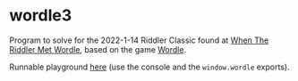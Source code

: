 # wordle3

Program to solve for the 2022-1-14 Riddler Classic found at [When The Riddler Met Wordle](https://fivethirtyeight.com/features/when-the-riddler-met-wordle/), based on the game [Wordle](https://www.powerlanguage.co.uk/wordle/).

Runnable playground [here](https://htmlpreview.github.io/?https://github.com/nasderidaq/wordle3/blob/master/wordle.html) (use the console and the `window.wordle` exports).

